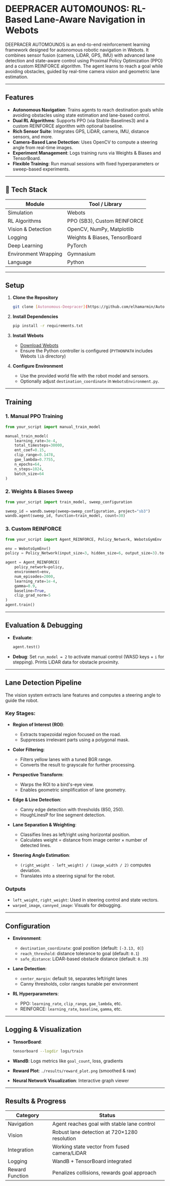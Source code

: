 
# DEEPRACER AUTOMOUNOS: RL-Based Lane-Aware Navigation in Webots

DEEPRACER AUTOMOUNOS is an end-to-end reinforcement learning framework designed for autonomous robotic navigation in Webots. It combines sensor fusion (camera, LiDAR, GPS, IMU) with advanced lane detection and state-aware control using Proximal Policy Optimization (PPO) and a custom REINFORCE algorithm. The agent learns to reach a goal while avoiding obstacles, guided by real-time camera vision and geometric lane estimation.

---

## Features

- **Autonomous Navigation**: Trains agents to reach destination goals while avoiding obstacles using state estimation and lane-based control.
- **Dual RL Algorithms**: Supports PPO (via Stable-Baselines3) and a custom REINFORCE algorithm with optional baseline.
- **Rich Sensor Suite**: Integrates GPS, LiDAR, camera, IMU, distance sensors, and more.
- **Camera-Based Lane Detection**: Uses OpenCV to compute a steering angle from real-time images.
- **Experiment Management**: Logs training runs via Weights & Biases and TensorBoard.
- **Flexible Training**: Run manual sessions with fixed hyperparameters or sweep-based experiments.

---

## 🔧 Tech Stack

| Module              | Tool / Library                   |
|---------------------|----------------------------------|
| Simulation          | Webots                           |
| RL Algorithms       | PPO (SB3), Custom REINFORCE      |
| Vision & Detection  | OpenCV, NumPy, Matplotlib        |
| Logging             | Weights & Biases, TensorBoard    |
| Deep Learning       | PyTorch                          |
| Environment Wrapping| Gymnasium                        |
| Language            | Python                           |

---

## Setup

1. **Clone the Repository**
   ```bash
   git clone [Autonomous-Deepracer](https://github.com/elhamarmin/Autonomous-Deepracer.git)
   ```

2. **Install Dependencies**
   ```bash
   pip install -r requirements.txt
   ```

3. **Install Webots**
   - [Download Webots](https://cyberbotics.com/)
   - Ensure the Python controller is configured (`PYTHONPATH` includes Webots `lib` directory)

4. **Configure Environment**
   - Use the provided world file with the robot model and sensors.
   - Optionally adjust `destination_coordinate` in `WebotsEnvironment.py`.

---

## Training

### 1. Manual PPO Training
```python
from your_script import manual_train_model

manual_train_model(
    learning_rate=3e-4,
    total_timesteps=30000,
    ent_coef=0.15,
    clip_range=0.1478,
    gae_lambda=0.7755,
    n_epochs=64,
    n_steps=1024,
    batch_size=64
)
```

### 2. Weights & Biases Sweep
```python
from your_script import train_model, sweep_configuration

sweep_id = wandb.sweep(sweep=sweep_configuration, project="sb3")
wandb.agent(sweep_id, function=train_model, count=30)
```

### 3. Custom REINFORCE
```python
from your_script import Agent_REINFORCE, Policy_Network, WebotsGymEnv

env = WebotsGymEnv()
policy = Policy_Network(input_size=3, hidden_size=6, output_size=3).to(device)

agent = Agent_REINFORCE(
    policy_network=policy,
    environment=env,
    num_episodes=2000,
    learning_rate=1e-4,
    gamma=0.9,
    baseline=True,
    clip_grad_norm=5
)
agent.train()
```

---

## Evaluation & Debugging

- **Evaluate**:
  ```python
  agent.test()
  ```

- **Debug**: Set `run_model = 2` to activate manual control (WASD keys + `i` for stepping). Prints LiDAR data for obstacle proximity.

---

## Lane Detection Pipeline

The vision system extracts lane features and computes a steering angle to guide the robot.

### Key Stages:

- **Region of Interest (ROI)**:
  - Extracts trapezoidal region focused on the road.
  - Suppresses irrelevant parts using a polygonal mask.

- **Color Filtering**:
  - Filters yellow lanes with a tuned BGR range.
  - Converts the result to grayscale for further processing.

- **Perspective Transform**:
  - Warps the ROI to a bird's-eye view.
  - Enables geometric simplification of lane geometry.

- **Edge & Line Detection**:
  - Canny edge detection with thresholds (850, 250).
  - HoughLinesP for line segment detection.

- **Lane Separation & Weighting**:
  - Classifies lines as left/right using horizontal position.
  - Calculates weight = distance from image center × number of detected lines.

- **Steering Angle Estimation**:
  - `(right_weight - left_weight) / (image_width / 2)` computes deviation.
  - Translates into a steering signal for the robot.

### Outputs
- `left_weight`, `right_weight`: Used in steering control and state vectors.
- `warped_image`, `cannyed_image`: Visuals for debugging.

---

## Configuration

- **Environment**:
  - `destination_coordinate`: goal position (default: `[-3.13, 0]`)
  - `reach_threshold`: distance tolerance to goal (default: `0.1`)
  - `safe_distance`: LiDAR-based obstacle distance (default: `0.35`)

- **Lane Detection**:
  - `center_margin`: default `50`, separates left/right lanes
  - Canny thresholds, color ranges tunable per environment

- **RL Hyperparameters**:
  - PPO: `learning_rate`, `clip_range`, `gae_lambda`, etc.
  - REINFORCE: `learning_rate`, `baseline`, `gamma`, etc.

---

## Logging & Visualization

- **TensorBoard**:
  ```bash
  tensorboard --logdir logs/train
  ```

- **WandB**: Logs metrics like `goal_count`, loss, gradients
- **Reward Plot**: `./results/reward_plot.png` (smoothed & raw)
- **Neural Network Visualization**: Interactive graph viewer

---

## Results & Progress

| Category         | Status                                       |
|------------------|----------------------------------------------|
| Navigation       | Agent reaches goal with stable lane control  |
| Vision           | Robust lane detection at 720×1280 resolution |
| Integration      | Working state vector from fused camera/LiDAR |
| Logging          | WandB + TensorBoard integrated               |
| Reward Function  | Penalizes collisions, rewards goal approach  |


